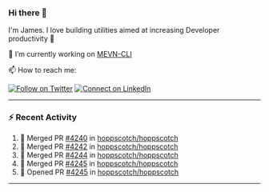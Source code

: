 ### Hi there 👋

I'm James. I love building utilities aimed at increasing Developer productivity :raised_hands: 

🔭 I’m currently working on [MEVN-CLI](https://github.com/madlabsinc/mevn-cli)

📫 How to reach me:

[![Follow on Twitter](https://img.shields.io/badge/--twitter?label=Twitter&logo=Twitter&style=social)](https://twitter.com/james_madhacks) [![Connect on LinkedIn](https://img.shields.io/badge/--linkedin?label=LinkedIn&logo=LinkedIn&style=social)](https://www.linkedin.com/in/jamesgeorge007)

---

### :zap: Recent Activity

<!--START_SECTION:activity-->
1. 🎉 Merged PR [#4240](https://github.com/hoppscotch/hoppscotch/pull/4240) in [hoppscotch/hoppscotch](https://github.com/hoppscotch/hoppscotch)
2. 🎉 Merged PR [#4242](https://github.com/hoppscotch/hoppscotch/pull/4242) in [hoppscotch/hoppscotch](https://github.com/hoppscotch/hoppscotch)
3. 🎉 Merged PR [#4244](https://github.com/hoppscotch/hoppscotch/pull/4244) in [hoppscotch/hoppscotch](https://github.com/hoppscotch/hoppscotch)
4. 🎉 Merged PR [#4245](https://github.com/hoppscotch/hoppscotch/pull/4245) in [hoppscotch/hoppscotch](https://github.com/hoppscotch/hoppscotch)
5. 💪 Opened PR [#4245](https://github.com/hoppscotch/hoppscotch/pull/4245) in [hoppscotch/hoppscotch](https://github.com/hoppscotch/hoppscotch)
<!--END_SECTION:activity-->

---

<!--
**jamesgeorge007/jamesgeorge007** is a ✨ _special_ ✨ repository because its `README.md` (this file) appears on your GitHub profile.

Here are some ideas to get you started:

- 🌱 I’m currently learning ...
- 👯 I’m looking to collaborate on ...
- 🤔 I’m looking for help with ...
- 💬 Ask me about ...
- 😄 Pronouns: ...
- ⚡ Fun fact: ...
-->
